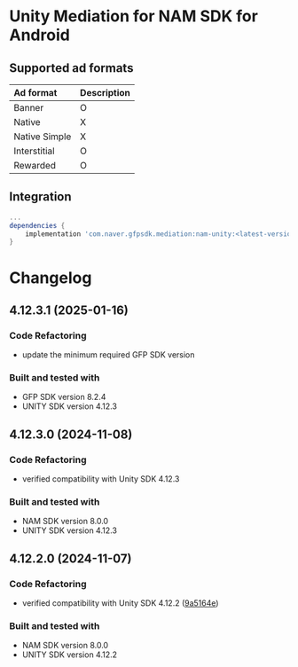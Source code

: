 # Unity Mediation for NAM SDK for Android

## Supported ad formats

| Ad format     | Description |
|:--------------|:------------|
| Banner        | O           |
| Native        | X           |
| Native Simple | X           |
| Interstitial  | O           |
| Rewarded      | O           |

## Integration

```gradle
...
dependencies {
    implementation 'com.naver.gfpsdk.mediation:nam-unity:<latest-version>'  
}
```

# Changelog
## 4.12.3.1 (2025-01-16)
### Code Refactoring
* update the minimum required GFP SDK version

### Built and tested with
- GFP SDK version 8.2.4
- UNITY SDK version 4.12.3

## 4.12.3.0 (2024-11-08)

### Code Refactoring

* verified compatibility with Unity SDK 4.12.3 

### Built and tested with
- NAM SDK version 8.0.0
- UNITY SDK version 4.12.3

## 4.12.2.0 (2024-11-07)

### Code Refactoring

* verified compatibility with Unity SDK 4.12.2 ([9a5164e](https://oss.navercorp.com/da-ssp-app-sdk/naver_sdk_aos/commit/9a5164e985c98f18054b6252bc0c0b077cc5bfd6))

### Built and tested with
- NAM SDK version 8.0.0
- UNITY SDK version 4.12.2